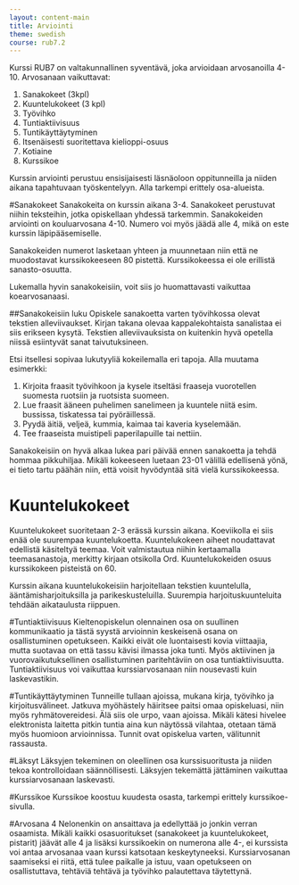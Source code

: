 ```yaml
---
layout: content-main
title: Arviointi
theme: swedish
course: rub7.2
---
```


Kurssi RUB7 on valtakunnallinen syventävä, joka arvioidaan arvosanoilla 4-10.
Arvosanaan vaikuttavat:

1. Sanakokeet (3kpl)
2. Kuuntelukokeet (3 kpl)
3. Työvihko
4. Tuntiaktiivisuus
5. Tuntikäyttäytyminen
6. Itsenäisesti suoritettava kielioppi-osuus
7. Kotiaine
8. Kurssikoe

Kurssin arviointi perustuu ensisijaisesti läsnäoloon oppitunneilla ja niiden
aikana tapahtuvaan työskentelyyn. Alla tarkempi erittely osa-alueista.

#Sanakokeet
Sanakokeita on kurssin aikana 3-4. Sanakokeet perustuvat niihin teksteihin,
jotka opiskellaan yhdessä tarkemmin. Sanakokeiden arviointi on kouluarvosana
4-10. Numero voi myös jäädä alle 4, mikä on este kurssin läpipääsemiselle.

Sanakokeiden numerot lasketaan yhteen ja muunnetaan niin että ne muodostavat
kurssikokeeseen 80 pistettä. Kurssikokeessa ei ole erillistä sanasto-osuutta.

Lukemalla hyvin sanakokeisiin, voit siis jo huomattavasti vaikuttaa koearvosanaasi.

##Sanakokeisiin luku
Opiskele sanakoetta varten työvihkossa olevat tekstien alleviivaukset. Kirjan
takana olevaa kappalekohtaista sanalistaa ei siis erikseen kysytä. Tekstien
alleviivauksista on kuitenkin hyvä opetella niissä esiintyvät sanat taivutuksineen.

Etsi itsellesi sopivaa lukutyyliä kokeilemalla eri tapoja. Alla muutama esimerkki:

1. Kirjoita fraasit työvihkoon ja kysele itseltäsi fraaseja vuorotellen suomesta
ruotsiin ja ruotsista suomeen.
2. Lue fraasit ääneen puhelimen sanelimeen ja kuuntele niitä esim. bussissa,
tiskatessa tai pyöräillessä.
3. Pyydä äitiä, veljeä, kummia, kaimaa tai kaveria kyselemään.
4. Tee fraaseista muistipeli paperilapuille tai nettiin.

Sanakokeisiin on hyvä alkaa lukea pari päivää ennen sanakoetta ja tehdä hommaa
pikkuhiljaa. Mikäli kokeeseen luetaan 23-01 välillä edellisenä yönä, ei tieto
tartu päähän niin, että voisit hyvödyntää sitä vielä kurssikokeessa.

# Kuuntelukokeet
Kuuntelukokeet suoritetaan 2-3 erässä kurssin aikana. Koeviikolla ei siis enää
ole suurempaa kuuntelukoetta. Kuuntelukokeen aiheet noudattavat edellistä
käsiteltyä teemaa. Voit valmistautua niihin kertaamalla teemasanastoja, merkitty
kirjaan otsikolla Ord. Kuuntelukokeiden osuus kurssikokeen pisteistä on 60.

Kurssin aikana kuuntelukokeisiin harjoitellaan tekstien kuuntelulla,
ääntämisharjoituksilla ja parikeskusteluilla. Suurempia harjoituskuunteluita
tehdään aikataulusta riippuen.

#Tuntiaktiivisuus
Kieltenopiskelun olennainen osa on suullinen kommunikaatio ja tästä syystä
arvioinnin keskeisenä osana on osallistuminen opetukseen. Kaikki eivät ole
luontaisesti kovia viittaajia, mutta suotavaa on että tassu kävisi ilmassa joka
tunti. Myös aktiivinen ja vuorovaikutuksellinen osallistuminen paritehtäviin on
osa tuntiaktiivisuutta. Tuntiaktiivisuus voi vaikuttaa kurssiarvosanaan niin
nousevasti kuin laskevastikin.

#Tuntikäyttäytyminen
Tunneille tullaan ajoissa, mukana kirja, työvihko ja kirjoitusvälineet. Jatkuva
myöhästely häiritsee paitsi omaa opiskeluasi, niin myös ryhmätovereidesi. Älä
siis ole urpo, vaan ajoissa. Mikäli kätesi hivelee elektronista laitetta pitkin
tuntia aina kun näytössä vilahtaa, otetaan tämä myös huomioon arvioinnissa.
Tunnit ovat opiskelua varten, välitunnit rassausta.

#Läksyt
Läksyjen tekeminen on oleellinen osa kurssisuoritusta ja niiden tekoa
kontrolloidaan säännöllisesti. Läksyjen tekemättä jättäminen vaikuttaa
kurssiarvosanaan laskevasti.

#Kurssikoe
Kurssikoe koostuu kuudesta osasta, tarkempi erittely kurssikoe-sivulla.

#Arvosana 4
Nelonenkin on ansaittava ja edellyttää jo jonkin verran osaamista. Mikäli kaikki
osasuoritukset (sanakokeet ja kuuntelukokeet, pistarit) jäävät alle 4 ja lisäksi
kurssikoekin on numerona alle 4-, ei kurssista voi antaa arvosanaa vaan kurssi
katsotaan keskeytyneeksi. Kurssiarvosanan saamiseksi ei riitä, että tulee paikalle
ja istuu, vaan opetukseen on osallistuttava, tehtäviä tehtävä ja työvihko
palautettava täytettynä.
